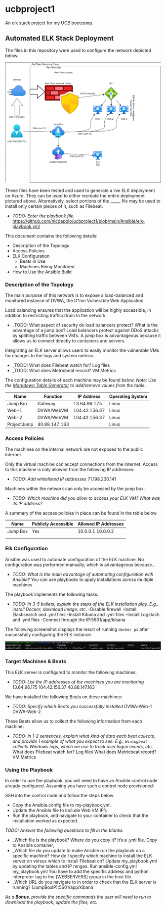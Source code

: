 # ucbproject1
An elk stack project for my UCB bootcamp.

## Automated ELK Stack Deployment

The files in this repository were used to configure the network depicted below.

![TODO: Update the path with the name of your diagram](https://github.com/nicdepolo/ucbproject1/blob/main/Diagrams/network_diagram.PNG)

These files have been tested and used to generate a live ELK deployment on Azure. They can be used to either recreate the entire deployment pictured above. Alternatively, select portions of the _____ file may be used to install only certain pieces of it, such as Filebeat.

  - _TODO: Enter the playbook file._
https://github.com/nicdepolo/ucbproject1/blob/main/Ansible/elk-playbook.yml

This document contains the following details:
- Description of the Topologu
- Access Policies
- ELK Configuration
  - Beats in Use
  - Machines Being Monitored
- How to Use the Ansible Build


### Description of the Topology

The main purpose of this network is to expose a load-balanced and monitored instance of DVWA, the D*mn Vulnerable Web Application.

Load balancing ensures that the application will be highly accessible, in addition to restricting traffic/strain to the network.
- _TODO: What aspect of security do load balancers protect? What is the advantage of a jump box? Load balancers protect against DDoS attacks by splitting traffic between VM’s. A jump box is advantageous because it allows us to connect directly to containers and servers.

Integrating an ELK server allows users to easily monitor the vulnerable VMs for changes to the logs and system metrics.
- _TODO: What does Filebeat watch for? Log files
- _TODO: What does Metricbeat record? VM Metrics

The configuration details of each machine may be found below.
_Note: Use the [Markdown Table Generator](http://www.tablesgenerator.com/markdown_tables) to add/remove values from the table_.





| Name     | Function | IP Address | Operating System |
|----------|----------|------------|------------------|
| Jump Box | Gateway  | 13.64.96.175   | Linux            |
| Web-1    | DVWA/WebVM | 104.42.156.37  | Linux |
| Web-2    |DVWA/WebVM  | 104.42.156.37 | Linux  |
| ProjectJump     | 40.88.147.163 |            |  Linux  |

### Access Policies

The machines on the internal network are not exposed to the public Internet. 

Only the virtual machine can accept connections from the Internet. Access to this machine is only allowed from the following IP addresses:
- _TODO: Add whitelisted IP addresses_
71.198.230.141

Machines within the network can only be accessed by the jump box.
- _TODO: Which machine did you allow to access your ELK VM? What was its IP address?_

A summary of the access policies in place can be found in the table below.

| Name     | Publicly Accessible | Allowed IP Addresses |
|----------|---------------------|----------------------|
| Jump Box | Yes              | 10.0.0.1 10.0.0.2    |
|          |                     |                      |
|          |                     |                      |

### Elk Configuration

Ansible was used to automate configuration of the ELK machine. No configuration was performed manually, which is advantageous because...
- _TODO: What is the main advantage of automating configuration with Ansible?_
You can use playbooks to apply installations across multiple machines. 

The playbook implements the following tasks:
- _TODO: In 3-5 bullets, explain the steps of the ELK installation play. E.g., install Docker; download image; etc._
-Disable firewall
-Install Elastisearch and .yml files
-Install Kibana and .yml files
-Install Logstach and .yml files
-Connect through the IP:5601/app/kibana

The following screenshot displays the result of running `docker ps` after successfully configuring the ELK instance.

![TODO: Update the path with the name of your screenshot of docker ps output](https://github.com/nicdepolo/ucbproject1/blob/main/Diagrams/Capture.PNG)


### Target Machines & Beats
This ELK server is configured to monitor the following machines:
- _TODO: List the IP addresses of the machines you are monitoring_
13.64.96.175
104.42.156.37
40.88.147.163

We have installed the following Beats on these machines:
- _TODO: Specify which Beats you successfully installed_
DVWA-Web-1
DVWA-Web-2

These Beats allow us to collect the following information from each machine:
- _TODO: In 1-2 sentences, explain what kind of data each beat collects, and provide 1 example of what you expect to see. E.g., `Winlogbeat` collects Windows logs, which we use to track user logon events, etc._
What does Filebeat watch for? Log files
What does Metricbeat record? VM Metrics

### Using the Playbook
In order to use the playbook, you will need to have an Ansible control node already configured. Assuming you have such a control node provisioned: 

SSH into the control node and follow the steps below:
- Copy the Ansible.config file to my-playbook.yml.
- Update the Ansible file to include Web VM IP’s
- Run the playbook, and navigate to your container to check that the installation worked as expected.

_TODO: Answer the following questions to fill in the blanks:_
- _Which file is the playbook? Where do you copy it? It’s a .yml file. Copy to Ansible container,
- _Which file do you update to make Ansible run the playbook on a specific machine? How do I specify which machine to install the ELK server on versus which to install Filebeat on?
Update my_playbook.yml by updating the tables and IP ranges. Run ansible-config.yml my_playbook.yml
You have to add the specific address and python interpreter tag to the [WEBSERVERS] group in the host file.
- _Which URL do you navigate to in order to check that the ELK server is running?
(JumpBoxIP):5601/app/kibana







_As a **Bonus**, provide the specific commands the user will need to run to download the playbook, update the files, etc._

